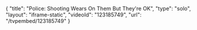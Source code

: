 {
    "title": "Police: Shooting Wears On Them But They're OK",
    "type": "solo",
    "layout": "iframe-static",
    "videoId": "123185749",
    "url": "\/tvpembed\/123185749"
}